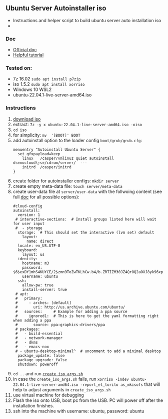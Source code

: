 ## Ubuntu Server Autoinstaller iso
 - Instructions and helper script to build ubuntu server auto installation iso
 - 

### Doc
 - [Official doc](https://ubuntu.com/server/docs/install/autoinstall)
 - [Helpful tutorial](https://www.pugetsystems.com/labs/hpc/ubuntu-22-04-server-autoinstall-iso/)

### Tested on:
 - 7z 16.02 `sudo apt install p7zip`
 - iso 1.5.2 `sudo apt install xorriso`
 - Windows 10 WSL2
 - ubuntu-22.04.1-live-server-amd64.iso

### Instructions
 1. [download iso](https://releases.ubuntu.com/22.04/ubuntu-22.04.1-live-server-amd64.iso)
 2. extract: `7z -y x ubuntu-22.04.1-live-server-amd64.iso -oiso`
 3. `cd iso` 
 4. for simplicity: `mv  '[BOOT]' BOOT`
 5. add autoinstall option to the loader config `boot/grub/grub.cfg`:
    ```
    menuentry "Autoinstall Ubuntu Server" {
      set gfxpayload=keep
    	linux   /casper/vmlinuz quiet autoinstall ds=nocloud\;s=/cdrom/server/  ---
    	initrd  /casper/initrd
    }
    ```
 6. create folder for autoinstaller configs: `mkdir server`
 7. create empty meta-data file: `touch server/meta-data`
 8. create user-data file at `server/user-data` with the follwoing content (see full [doc](https://ubuntu.com/server/docs/install/autoinstall-reference) for all possible options):
    ```
    #cloud-config
    autoinstall:
      version: 1
     # interactive-sections:  # Install groups listed here will wait for user input
     #  - storage
      storage:  # This should set the interactive (lvm set) default
        layout:
          name: direct
      locale: en_US.UTF-8
      keyboard:
        layout: us
      identity:
        hostname: m3
        password: $6$exDY1mhS4KUYCE/2$zmn9ToZwTKLhCw.b4/b.ZRTIZM30JZ4QrOQ2aOXJ8yk96xpcCof0kxKwuX1kqLG/ygbJ1f8wxED22bTL4F46P0
        username: ubuntu
      ssh:
        allow-pw: true
        install-server: true
     # apt:
     #   primary:
     #     - arches: [default]
     #       uri: http://us.archive.ubuntu.com/ubuntu/
     #   sources:     # Example for adding a ppa source
     #     ignored1:  # This is here to get the yaml formatting right when adding a ppa
     #       source: ppa:graphics-drivers/ppa
     # packages:
     #   - build-essential
     #   - network-manager
     #   - dkms
     #   - emacs-nox
     # - ubuntu-desktop-minimal^  # uncomment to add a minimal desktop
      package_update: false
      package_upgrade: false
      shutdown: poweroff
    ```
 9. `cd ..` and run [`create_iso_args.sh`](./create_iso_args.sh)
 10. in case the `create_iso_args.sh` fails, run `xorriso -indev ubuntu-22.04.1-live-server-amd64.iso -report_el_torito as_mkisofs` that will help to adjust arguments in `create_iso_args.sh`
 11. use virtual machine for debugging
 12. Flash the iso onto USB, boot pc from the USB. PC will power off after the installation finishes.
 13. ssh into the machine with username: ubuntu, password: ubuntu
